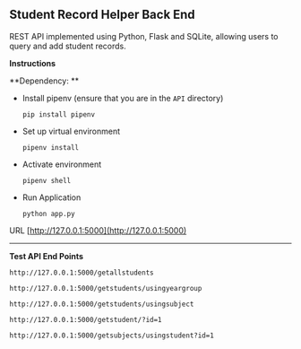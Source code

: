 ## Student Record Helper Back End

REST API implemented using Python, Flask and SQLite, allowing users to query and add student records.

**Instructions**

**Dependency: **

- Install pipenv (ensure that you are in the `API` directory)

  `pip install pipenv`

- Set up virtual environment

  `pipenv install`

- Activate environment

  `pipenv shell`

- Run Application

  `python app.py`

URL [http://127.0.0.1:5000](http://127.0.0.1:5000)

---

**Test API End Points**

`http://127.0.0.1:5000/getallstudents`

`http://127.0.0.1:5000/getstudents/usingyeargroup`

`http://127.0.0.1:5000/getstudents/usingsubject`

`http://127.0.0.1:5000/getstudent/?id=1`

`http://127.0.0.1:5000/getsubjects/usingstudent?id=1`